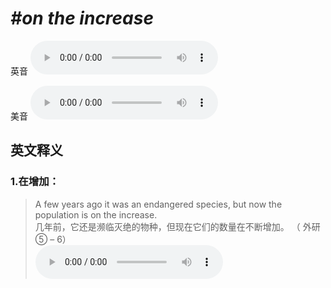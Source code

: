 # ***\#on the increase*** 
英音
<audio src="./media/on the increase1_AAC.aac" controls="controls"></audio>

美音
<audio src="./media/on the increase2_AAC.aac" controls="controls"></audio>



  

英文释义
---
### 1.**在增加：**  

 > A few years ago it was an endangered species, but now the population is on the increase.   
 > 几年前，它还是濒临灭绝的物种，但现在它们的数量在不断增加。  （ 外研⑤ – 6）  
<audio src="./media/increase-n-2.aac" controls="controls"></audio>


